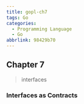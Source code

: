 ```yaml
---
title: gopl-ch7
tags: Go
categories:
  - Programming Language
  - Go
abbrlink: 98429b70
---
```


## Chapter 7
> interfaces

### Interfaces as Contracts
